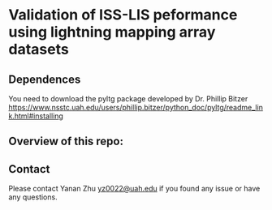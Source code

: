 # Validation of ISS-LIS peformance using lightning mapping array datasets


## Dependences
You need to download the pyltg package developed by Dr. Phillip Bitzer 
<https://www.nsstc.uah.edu/users/phillip.bitzer/python_doc/pyltg/readme_link.html#installing>

## Overview of this repo:



## Contact
Please contact Yanan Zhu <yz0022@uah.edu> if you found any issue or have any questions. 